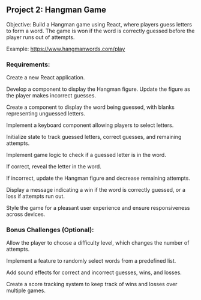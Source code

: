 ## Project 2: Hangman Game

Objective: Build a Hangman game using React, where players guess letters to form a word. The game is won if the word is correctly guessed before the player runs out of attempts.

Example: https://www.hangmanwords.com/play

### Requirements:

Create a new React application.

Develop a component to display the Hangman figure. Update the figure as the player makes incorrect guesses.

Create a component to display the word being guessed, with blanks representing unguessed letters.

Implement a keyboard component allowing players to select letters.

Initialize state to track guessed letters, correct guesses, and remaining attempts.

Implement game logic to check if a guessed letter is in the word.

If correct, reveal the letter in the word.

If incorrect, update the Hangman figure and decrease remaining attempts.

Display a message indicating a win if the word is correctly guessed, or a loss if attempts run out.

Style the game for a pleasant user experience and ensure responsiveness across devices.

### Bonus Challenges (Optional):

Allow the player to choose a difficulty level, which changes the number of attempts.

Implement a feature to randomly select words from a predefined list.

Add sound effects for correct and incorrect guesses, wins, and losses.

Create a score tracking system to keep track of wins and losses over multiple games.